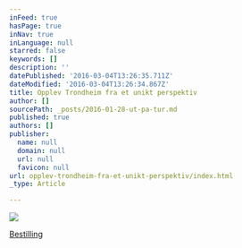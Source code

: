 ```yaml
---
inFeed: true
hasPage: true
inNav: true
inLanguage: null
starred: false
keywords: []
description: ''
datePublished: '2016-03-04T13:26:35.711Z'
dateModified: '2016-03-04T13:26:34.867Z'
title: Opplev Trondheim fra et unikt perspektiv
author: []
sourcePath: _posts/2016-01-28-ut-pa-tur.md
published: true
authors: []
publisher:
  name: null
  domain: null
  url: null
  favicon: null
url: opplev-trondheim-fra-et-unikt-perspektiv/index.html
_type: Article

---
```

![](https://s3-us-west-2.amazonaws.com/the-grid-img/p/fe5676850643a920035967072d6ef42887b65c09.jpg)

[Bestilling][0]

[0]: https://www.emailmeform.com/builder/form/37bt3f6ZeV41